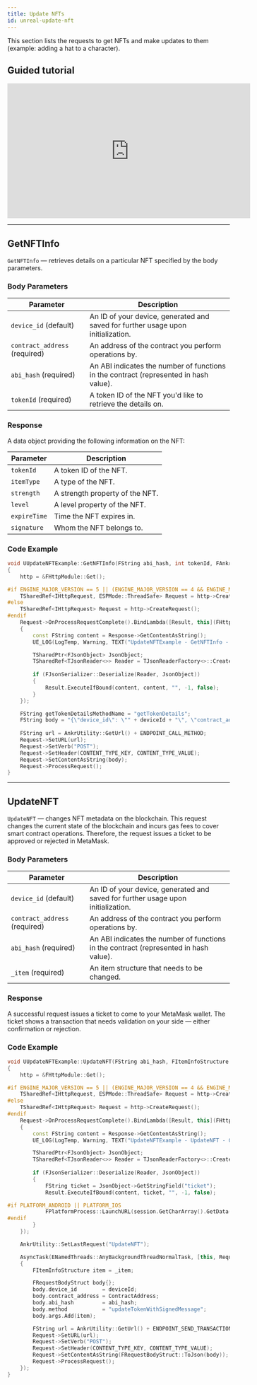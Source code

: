 ```yaml
---
title: Update NFTs
id: unreal-update-nft
---
```


This section lists the requests to get NFTs and make updates to them (example: adding a hat to a character).

## Guided tutorial

<iframe width="550" height="305" src="https://www.youtube.com/embed/1-fWpeFc4tw" title="YouTube video player" frameborder="0" allow="accelerometer; autoplay; clipboard-write; encrypted-media; gyroscope; picture-in-picture" allowfullscreen></iframe>

---

## GetNFTInfo

`GetNFTInfo` — retrieves details on a particular NFT specified by the body parameters.

### Body Parameters

| Parameter                     | Description                                                                           |
|-------------------------------|---------------------------------------------------------------------------------------|
| `device_id` (default)         | An ID of your device, generated and saved for further usage upon initialization.      |
| `contract_address` (required) | An address of the contract you perform operations by.                                 |
| `abi_hash` (required)         | An ABI indicates the number of functions in the contract (represented in hash value). |
| `tokenId` (required)          | A token ID of the NFT you'd like to retrieve the details on.                          |

### Response

A data object providing the following information on the NFT:

| Parameter     | Description                     |
|---------------|---------------------------------|
| `tokenId`     | A token ID of the NFT.          |
| `itemType`    | A type of the NFT.              |
| `strength`    | A strength property of the NFT. |
| `level`       | A level property of the NFT.    |
| `expireTime`  | Time the NFT expires in.        |
| `signature`   | Whom the NFT belongs to.        |

### Code Example

```cpp
void UUpdateNFTExample::GetNFTInfo(FString abi_hash, int tokenId, FAnkrCallCompleteDynamicDelegate Result)
{
	http = &FHttpModule::Get();

#if ENGINE_MAJOR_VERSION == 5 || (ENGINE_MAJOR_VERSION == 4 && ENGINE_MINOR_VERSION >= 26)
	TSharedRef<IHttpRequest, ESPMode::ThreadSafe> Request = http->CreateRequest();
#else
	TSharedRef<IHttpRequest> Request = http->CreateRequest();
#endif
	Request->OnProcessRequestComplete().BindLambda([Result, this](FHttpRequestPtr Request, FHttpResponsePtr Response, bool bWasSuccessful)
	{
		const FString content = Response->GetContentAsString();
		UE_LOG(LogTemp, Warning, TEXT("UpdateNFTExample - GetNFTInfo - GetContentAsString: %s"), *content);

		TSharedPtr<FJsonObject> JsonObject;
		TSharedRef<TJsonReader<>> Reader = TJsonReaderFactory<>::Create(content);
			
		if (FJsonSerializer::Deserialize(Reader, JsonObject))
		{
			Result.ExecuteIfBound(content, content, "", -1, false);
		}
	});

	FString getTokenDetailsMethodName = "getTokenDetails";
	FString body = "{\"device_id\": \"" + deviceId + "\", \"contract_address\": \"" + ContractAddress + "\", \"abi_hash\": \"" + abi_hash + "\", \"method\": \"" + getTokenDetailsMethodName + "\", \"args\": \"" + FString::FromInt(tokenId) + "\"}";
	
	FString url = AnkrUtility::GetUrl() + ENDPOINT_CALL_METHOD;
	Request->SetURL(url);
	Request->SetVerb("POST");
	Request->SetHeader(CONTENT_TYPE_KEY, CONTENT_TYPE_VALUE);
	Request->SetContentAsString(body);
	Request->ProcessRequest();
}
```

---

## UpdateNFT

`UpdateNFT` — changes NFT metadata on the blockchain. This request changes the current state of the blockchain and incurs gas fees to cover smart contract operations. Therefore, the request issues a ticket to be approved or rejected in MetaMask.

### Body Parameters

| Parameter                     | Description                                                                           |
|-------------------------------|---------------------------------------------------------------------------------------|
| `device_id` (default)         | An ID of your device, generated and saved for further usage upon initialization.      |
| `contract_address` (required) | An address of the contract you perform operations by.                                 |
| `abi_hash` (required)         | An ABI indicates the number of functions in the contract (represented in hash value). |
| `_item` (required)            | An item structure that needs to be changed.                                           |

### Response

A successful request issues a ticket to come to your MetaMask wallet. The ticket shows a transaction that needs validation on your side — either confirmation or rejection.

### Code Example

```cpp
void UUpdateNFTExample::UpdateNFT(FString abi_hash, FItemInfoStructure _item, FAnkrCallCompleteDynamicDelegate Result)
{
	http = &FHttpModule::Get();

#if ENGINE_MAJOR_VERSION == 5 || (ENGINE_MAJOR_VERSION == 4 && ENGINE_MINOR_VERSION >= 26)
	TSharedRef<IHttpRequest, ESPMode::ThreadSafe> Request = http->CreateRequest();
#else
	TSharedRef<IHttpRequest> Request = http->CreateRequest();
#endif
	Request->OnProcessRequestComplete().BindLambda([Result, this](FHttpRequestPtr Request, FHttpResponsePtr Response, bool bWasSuccessful)
	{
		const FString content = Response->GetContentAsString();
		UE_LOG(LogTemp, Warning, TEXT("UpdateNFTExample - UpdateNFT - GetContentAsString: %s"), *content);

		TSharedPtr<FJsonObject> JsonObject;
		TSharedRef<TJsonReader<>> Reader = TJsonReaderFactory<>::Create(content);
			
		if (FJsonSerializer::Deserialize(Reader, JsonObject))
		{
			FString ticket = JsonObject->GetStringField("ticket");
			Result.ExecuteIfBound(content, ticket, "", -1, false);

#if PLATFORM_ANDROID || PLATFORM_IOS
			FPlatformProcess::LaunchURL(session.GetCharArray().GetData(), NULL, NULL);
#endif
		}
	});

	AnkrUtility::SetLastRequest("UpdateNFT");

	AsyncTask(ENamedThreads::AnyBackgroundThreadNormalTask, [this, Request, abi_hash, _item]()
	{
		FItemInfoStructure item = _item;

		FRequestBodyStruct body{};
		body.device_id		  = deviceId;
		body.contract_address = ContractAddress;
		body.abi_hash		  = abi_hash;
		body.method			  = "updateTokenWithSignedMessage";
		body.args.Add(item);

		FString url = AnkrUtility::GetUrl() + ENDPOINT_SEND_TRANSACTION;
		Request->SetURL(url);
		Request->SetVerb("POST");
		Request->SetHeader(CONTENT_TYPE_KEY, CONTENT_TYPE_VALUE);
		Request->SetContentAsString(FRequestBodyStruct::ToJson(body));
		Request->ProcessRequest();
	});
}
```